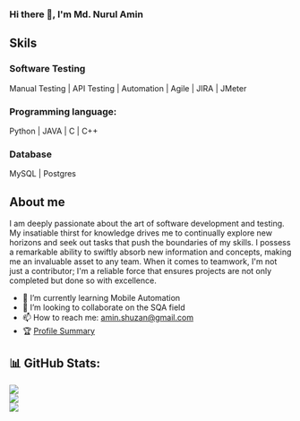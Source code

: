 ### Hi there 👋, I'm Md. Nurul Amin

## Skils
### Software Testing
Manual Testing | API Testing | Automation | Agile | JIRA | JMeter 
### Programming language:
Python | JAVA | C | C++
### Database
MySQL | Postgres


## About me

I am deeply passionate about the art of software development and testing. My insatiable thirst for knowledge drives me to continually explore new horizons and seek out tasks that push the boundaries of my skills. I possess a remarkable ability to swiftly absorb new information and concepts, making me an invaluable asset to any team. When it comes to teamwork, I'm not just a contributor; I'm a reliable force that ensures projects are not only completed but done so with excellence.

- 🌱 I’m currently learning Mobile Automation 
- 👯 I’m looking to collaborate on the SQA field  
- 📫 How to reach me: amin.shuzan@gmail.com 
- 🏆 [Profile Summary](https://profile-summary-for-github.com/user/nurulamin7722)

## 📊 GitHub Stats:
![](https://github-readme-stats.vercel.app/api?username=nurulamin7722&theme=dark&hide_border=true&include_all_commits=true&count_private=true)<br/>
![](https://github-readme-streak-stats.herokuapp.com/?user=nurulamin7722&theme=dark&hide_border=true)<br/>
![](https://github-readme-stats.vercel.app/api/top-langs/?username=nurulamin7722&theme=dark&hide_border=true&include_all_commits=true&count_private=true&layout=compact)
